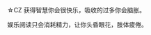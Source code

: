 

☆CZ
获得智慧你会很快乐，吸收的过多你会脑胀。

娱乐阅读只会消耗精力，让你头昏眼花，肢体疲倦。
<!--stackedit_data:
eyJoaXN0b3J5IjpbMTI2NTIwODE3NF19
-->